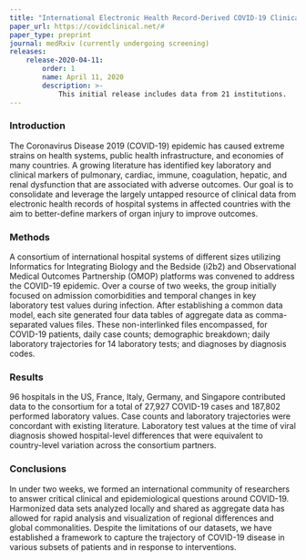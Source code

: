 ```yaml
---
title: "International Electronic Health Record-Derived COVID-19 Clinical Course Profile: The 4CE Consortium"
paper_url: https://covidclinical.net/#
paper_type: preprint
journal: medRxiv (currently undergoing screening)
releases:
    release-2020-04-11:
        order: 1
        name: April 11, 2020
        description: >-
            This initial release includes data from 21 institutions.
---
```


### Introduction
    
The Coronavirus Disease 2019 (COVID-19) epidemic has caused extreme strains on health systems, public health infrastructure, and economies of many countries. 
A growing literature has identified key laboratory and clinical markers of pulmonary, cardiac, immune, coagulation, hepatic, and renal dysfunction that are associated with adverse outcomes. 
Our goal is to consolidate and leverage the largely untapped resource of clinical data from electronic health records of hospital systems in affected countries with the aim to better-define markers of organ injury to improve outcomes.

### Methods

A consortium of international hospital systems of different sizes utilizing Informatics for Integrating Biology and the Bedside (i2b2) and Observational Medical Outcomes Partnership (OMOP) platforms was convened to address the COVID-19 epidemic. 
Over a course of two weeks, the group initially focused on admission comorbidities and temporal changes in key laboratory test values during infection. 
After establishing a common data model, each site generated four data tables of aggregate data as comma-separated values files. 
These non-interlinked files encompassed, for COVID-19 patients, daily case counts; demographic breakdown; daily laboratory trajectories for 14 laboratory tests; and diagnoses by diagnosis codes.

### Results

96 hospitals in the US, France, Italy, Germany, and Singapore contributed data to the consortium for a total of 27,927 COVID-19 cases and 187,802 performed laboratory values. Case counts and laboratory trajectories were concordant with existing literature. Laboratory test values at the time of viral diagnosis showed hospital-level differences that were equivalent to country-level variation across the consortium partners.

### Conclusions

In under two weeks, we formed an international community of researchers to answer critical clinical and epidemiological questions around COVID-19. Harmonized data sets analyzed locally and shared as aggregate data has allowed for rapid analysis and visualization of regional differences and global commonalities. Despite the limitations of our datasets, we have established a framework to capture the trajectory of COVID-19 disease in various subsets of patients and in response to interventions.